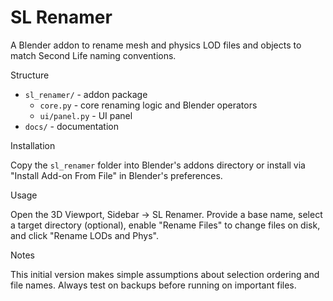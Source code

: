 SL Renamer
===========

A Blender addon to rename mesh and physics LOD files and objects to match Second Life naming conventions.

Structure

- `sl_renamer/` - addon package
  - `core.py` - core renaming logic and Blender operators
  - `ui/panel.py` - UI panel
- `docs/` - documentation

Installation

Copy the `sl_renamer` folder into Blender's addons directory or install via "Install Add-on From File" in Blender's preferences.

Usage

Open the 3D Viewport, Sidebar -> SL Renamer. Provide a base name, select a target directory (optional), enable "Rename Files" to change files on disk, and click "Rename LODs and Phys".

Notes

This initial version makes simple assumptions about selection ordering and file names. Always test on backups before running on important files.
